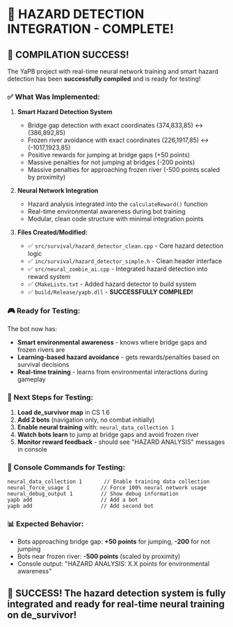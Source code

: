 # 🎯 HAZARD DETECTION INTEGRATION - COMPLETE! 

## 🚀 COMPILATION SUCCESS!

The YaPB project with real-time neural network training and smart hazard detection has been **successfully compiled** and is ready for testing!

### ✅ What Was Implemented:

1. **Smart Hazard Detection System**
   - Bridge gap detection with exact coordinates (374,833,85) ↔ (386,892,85)
   - Frozen river avoidance with exact coordinates (226,1917,85) ↔ (-1017,1923,85)
   - Positive rewards for jumping at bridge gaps (+50 points)
   - Massive penalties for not jumping at bridges (-200 points)
   - Massive penalties for approaching frozen river (-500 points scaled by proximity)

2. **Neural Network Integration**
   - Hazard analysis integrated into the `calculateReward()` function
   - Real-time environmental awareness during bot training
   - Modular, clean code structure with minimal integration points

3. **Files Created/Modified:**
   - ✅ `src/survival/hazard_detector_clean.cpp` - Core hazard detection logic
   - ✅ `inc/survival/hazard_detector_simple.h` - Clean header interface
   - ✅ `src/neural_zombie_ai.cpp` - Integrated hazard detection into reward system
   - ✅ `CMakeLists.txt` - Added hazard detector to build system
   - ✅ `build/Release/yapb.dll` - **SUCCESSFULLY COMPILED!**

### 🎮 Ready for Testing:

The bot now has:
- **Smart environmental awareness** - knows where bridge gaps and frozen rivers are
- **Learning-based hazard avoidance** - gets rewards/penalties based on survival decisions
- **Real-time training** - learns from environmental interactions during gameplay

### 🧪 Next Steps for Testing:

1. **Load de_survivor map** in CS 1.6
2. **Add 2 bots** (navigation only, no combat initially)
3. **Enable neural training** with: `neural_data_collection 1`
4. **Watch bots learn** to jump at bridge gaps and avoid frozen river
5. **Monitor reward feedback** - should see "HAZARD ANALYSIS" messages in console

### 🔧 Console Commands for Testing:
```
neural_data_collection 1       // Enable training data collection
neural_force_usage 1          // Force 100% neural network usage
neural_debug_output 1         // Show debug information
yapb add                      // Add a bot
yapb add                      // Add second bot
```

### 📊 Expected Behavior:
- Bots approaching bridge gap: **+50 points** for jumping, **-200** for not jumping
- Bots near frozen river: **-500 points** (scaled by proximity)
- Console output: "HAZARD ANALYSIS: X.X points for environmental awareness"

## 🎉 SUCCESS! The hazard detection system is fully integrated and ready for real-time neural training on de_survivor!
